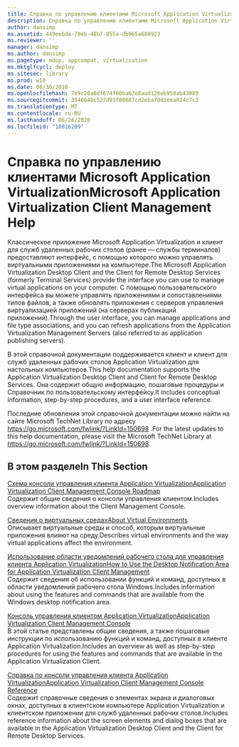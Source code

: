 ```yaml
---
title: Справка по управлению клиентами Microsoft Application Virtualization
description: Справка по управлению клиентами Microsoft Application Virtualization
author: dansimp
ms.assetid: 449eebda-70eb-48b7-855a-db965a680923
ms.reviewer: ''
manager: dansimp
ms.author: dansimp
ms.pagetype: mdop, appcompat, virtualization
ms.mktglfcycl: deploy
ms.sitesec: library
ms.prod: w10
ms.date: 08/30/2016
ms.openlocfilehash: 7e9c28a8df674f60ba67e8aad126eb958ab43089
ms.sourcegitcommit: 354664bc527d93f80687cd2eba70d1eea024c7c3
ms.translationtype: MT
ms.contentlocale: ru-RU
ms.lasthandoff: 06/26/2020
ms.locfileid: "10816209"
---
```

# <span data-ttu-id="abf22-103">Справка по управлению клиентами Microsoft Application Virtualization</span><span class="sxs-lookup"><span data-stu-id="abf22-103">Microsoft Application Virtualization Client Management Help</span></span>


<span data-ttu-id="abf22-104">Классическое приложение Microsoft Application Virtualization и клиент для служб удаленных рабочих столов (ранее — службы терминалов) предоставляют интерфейс, с помощью которого можно управлять виртуальными приложениями на компьютере.</span><span class="sxs-lookup"><span data-stu-id="abf22-104">The Microsoft Application Virtualization Desktop Client and the Client for Remote Desktop Services (formerly Terminal Services) provide the interface you can use to manage virtual applications on your computer.</span></span> <span data-ttu-id="abf22-105">С помощью пользовательского интерфейса вы можете управлять приложениями и сопоставлениями типов файлов, а также обновлять приложения с серверов управления виртуализацией приложений (на серверах публикаций приложений).</span><span class="sxs-lookup"><span data-stu-id="abf22-105">Through the user interface, you can manage applications and file type associations, and you can refresh applications from the Application Virtualization Management Servers (also referred to as application publishing servers).</span></span>

<span data-ttu-id="abf22-106">В этой справочной документации поддерживается клиент и клиент для служб удаленных рабочих столов Application Virtualization для настольных компьютеров.</span><span class="sxs-lookup"><span data-stu-id="abf22-106">This help documentation supports the Application Virtualization Desktop Client and Client for Remote Desktop Services.</span></span> <span data-ttu-id="abf22-107">Она содержит общую информацию, пошаговые процедуры и Справочник по пользовательскому интерфейсу.</span><span class="sxs-lookup"><span data-stu-id="abf22-107">It includes conceptual information, step-by-step procedures, and a user interface reference.</span></span>

<span data-ttu-id="abf22-108">Последние обновления этой справочной документации можно найти на сайте Microsoft TechNet Library по адресу <https://go.microsoft.com/fwlink/?LinkId=150698> .</span><span class="sxs-lookup"><span data-stu-id="abf22-108">For the latest updates to this help documentation, please visit the Microsoft TechNet Library at <https://go.microsoft.com/fwlink/?LinkId=150698>.</span></span>

## <span data-ttu-id="abf22-109">В этом разделе</span><span class="sxs-lookup"><span data-stu-id="abf22-109">In This Section</span></span>


<a href="" id="application-virtualization-client-management-console-roadmap"></a>[<span data-ttu-id="abf22-110">Схема консоли управления клиента Application Virtualization</span><span class="sxs-lookup"><span data-stu-id="abf22-110">Application Virtualization Client Management Console Roadmap</span></span>](application-virtualization-client-management-console-roadmap.md)  
<span data-ttu-id="abf22-111">Содержит общие сведения о консоли управления клиентом.</span><span class="sxs-lookup"><span data-stu-id="abf22-111">Includes overview information about the Client Management Console.</span></span>

<a href="" id="about-virtual-environments"></a>[<span data-ttu-id="abf22-112">Сведения о виртуальных средах</span><span class="sxs-lookup"><span data-stu-id="abf22-112">About Virtual Environments</span></span>](about-virtual-environments.md)  
<span data-ttu-id="abf22-113">Описывает виртуальные среды и способ, которым виртуальные приложения влияют на среду.</span><span class="sxs-lookup"><span data-stu-id="abf22-113">Describes virtual environments and the way virtual applications affect the environment.</span></span>

<a href="" id="how-to-use-the-desktop-notification-area-for-application-virtualization-client-management"></a>[<span data-ttu-id="abf22-114">Использование области уведомлений рабочего стола для управления клиента Application Virtualization</span><span class="sxs-lookup"><span data-stu-id="abf22-114">How to Use the Desktop Notification Area for Application Virtualization Client Management</span></span>](how-to-use-the-desktop-notification-area-for-application-virtualization-client-management.md)  
<span data-ttu-id="abf22-115">Содержит сведения об использовании функций и команд, доступных в области уведомлений рабочего стола Windows.</span><span class="sxs-lookup"><span data-stu-id="abf22-115">Includes information about using the features and commands that are available from the Windows desktop notification area.</span></span>

<a href="" id="application-virtualization-client-management-console"></a>[<span data-ttu-id="abf22-116">Консоль управления клиентом Application Virtualization</span><span class="sxs-lookup"><span data-stu-id="abf22-116">Application Virtualization Client Management Console</span></span>](application-virtualization-client-management-console.md)  
<span data-ttu-id="abf22-117">В этой статье представлены общие сведения, а также пошаговые инструкции по использованию функций и команд, доступных в клиенте Application Virtualization.</span><span class="sxs-lookup"><span data-stu-id="abf22-117">Includes an overview as well as step-by-step procedures for using the features and commands that are available in the Application Virtualization Client.</span></span>

<a href="" id="application-virtualization-client-management-console-reference"></a>[<span data-ttu-id="abf22-118">Справка по консоли управления клиента Application Virtualization</span><span class="sxs-lookup"><span data-stu-id="abf22-118">Application Virtualization Client Management Console Reference</span></span>](application-virtualization-client-management-console-reference.md)  
<span data-ttu-id="abf22-119">Содержит справочные сведения о элементах экрана и диалоговых окнах, доступных в клиентском компьютере Application Virtualization и клиентском приложении для служб удаленных рабочих столов.</span><span class="sxs-lookup"><span data-stu-id="abf22-119">Includes reference information about the screen elements and dialog boxes that are available in the Application Virtualization Desktop Client and the Client for Remote Desktop Services.</span></span>

 

 






